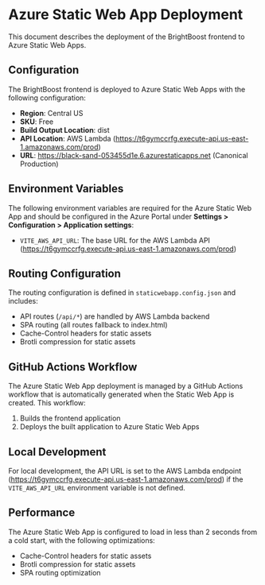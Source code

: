# Azure Static Web App Deployment

This document describes the deployment of the BrightBoost frontend to Azure Static Web Apps.

## Configuration

The BrightBoost frontend is deployed to Azure Static Web Apps with the following configuration:

- **Region**: Central US
- **SKU**: Free
- **Build Output Location**: dist
- **API Location**: AWS Lambda (https://t6gymccrfg.execute-api.us-east-1.amazonaws.com/prod)
- **URL**: https://black-sand-053455d1e.6.azurestaticapps.net (Canonical Production)

## Environment Variables

The following environment variables are required for the Azure Static Web App and should be configured in the Azure Portal under **Settings > Configuration > Application settings**:

- `VITE_AWS_API_URL`: The base URL for the AWS Lambda API (https://t6gymccrfg.execute-api.us-east-1.amazonaws.com/prod)

## Routing Configuration

The routing configuration is defined in `staticwebapp.config.json` and includes:

- API routes (`/api/*`) are handled by AWS Lambda backend
- SPA routing (all routes fallback to index.html)
- Cache-Control headers for static assets
- Brotli compression for static assets

## GitHub Actions Workflow

The Azure Static Web App deployment is managed by a GitHub Actions workflow that is automatically generated when the Static Web App is created. This workflow:

1. Builds the frontend application
2. Deploys the built application to Azure Static Web Apps

## Local Development

For local development, the API URL is set to the AWS Lambda endpoint (https://t6gymccrfg.execute-api.us-east-1.amazonaws.com/prod) if the `VITE_AWS_API_URL` environment variable is not defined.

## Performance

The Azure Static Web App is configured to load in less than 2 seconds from a cold start, with the following optimizations:

- Cache-Control headers for static assets
- Brotli compression for static assets
- SPA routing optimization
